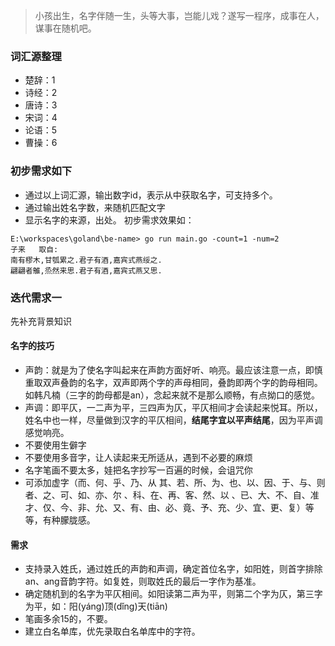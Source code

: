 > 小孩出生，名字伴随一生，头等大事，岂能儿戏？遂写一程序，成事在人，谋事在随机吧。
### 词汇源整理
- 楚辞：1
- 诗经：2
- 唐诗：3
- 宋词：4
- 论语：5
- 曹操：6

### 初步需求如下
- 通过以上词汇源，输出数字id，表示从中获取名字，可支持多个。
- 通过输出姓名字数，来随机匹配文字
- 显示名字的来源，出处。
初步需求效果如：
```shell
E:\workspaces\goland\be-name> go run main.go -count=1 -num=2
子来   取自:
南有樛木,甘瓠累之.君子有酒,嘉宾式燕绥之.
翩翩者鵻,烝然来思.君子有酒,嘉宾式燕又思.
```
### 迭代需求一
先补充背景知识
#### 名字的技巧
- 声韵：就是为了使名字叫起来在声韵方面好听、响亮。最应该注意一点，即慎重取双声叠韵的名字，双声即两个字的声母相同，叠韵即两个字的韵母相同。
  如韩凡楠（三字的韵母都是an），念起来就不是那么顺畅，有点拗口的感觉。
- 声调：即平仄，一二声为平，三四声为仄，平仄相间才会读起来悦耳。所以，姓名中也一样，尽量做到汉字的平仄相间，**结尾字宜以平声结尾**，因为平声调感觉响亮。
- 不要使用生僻字
- 不要使用多音字，让人读起来无所适从，遇到不必要的麻烦
- 名字笔画不要太多，娃把名字抄写一百遍的时候，会诅咒你
- 可添加虚字（而、何、乎、乃、从 其、若、所、为、也、以、因、于、与、则 者、之、可、如、亦、尔 、科、在、再、客、然、以 、已、大、不、自、准
  才、仅、今、非、允、又、有、由、必、竟、予、充、少、宜、更、复）等等，有种朦胧感。
#### 需求
- 支持录入姓氏，通过姓氏的声韵和声调，确定首位名字，如阳姓，则首字排除an、ang音韵字符。如复姓，则取姓氏的最后一字作为基准。
- 确定随机到的名字为平仄相间。如阳读第二声为平，则第二个字为仄，第三字为平，如：阳(yáng)顶(dǐng)天(tiān)
- 笔画多余15的，不要。
- 建立白名单库，优先录取白名单库中的字符。
